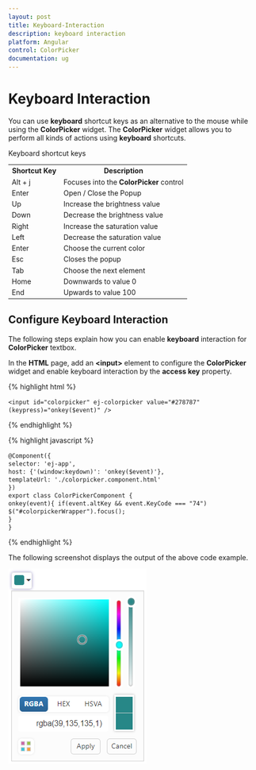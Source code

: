 ```yaml
---
layout: post
title: Keyboard-Interaction
description: keyboard interaction
platform: Angular
control: ColorPicker
documentation: ug
---
```


# Keyboard Interaction

You can use **keyboard** shortcut keys as an alternative to the mouse while using the **ColorPicker** widget. The **ColorPicker** widget allows you to perform all kinds of actions using **keyboard** shortcuts.

Keyboard shortcut keys

  <table>
    <tr>
        <th>
            Shortcut Key</th>
        <th>
            Description</th>        
    </tr>
    <tr>
        <td>
            Alt + j              
        </td>
        <td>
            Focuses into the <b>ColorPicker</b> control
        </td>
    </tr>
    <tr>
        <td>
            Enter
        </td>
        <td>
            Open / Close the Popup
        </td>
    </tr>
    <tr>
        <td>
            Up
        </td>
        <td>
            Increase the brightness value
        </td>
    </tr>
    <tr>
        <td>
            Down
        </td>
        <td>
            Decrease the brightness value
        </td>
    </tr>
    <tr>
        <td>
            Right
        </td>
        <td>
            Increase the saturation value
        </td>
    </tr>
    <tr>
        <td>
            Left
        </td>
        <td>
            Decrease the saturation value
        </td>
    </tr>
    <tr>
        <td>
            Enter
        </td>
        <td>
            Choose the current color
        </td>
    </tr>
    <tr>
        <td>
            Esc
        </td>
        <td>
            Closes the popup
        </td>
    </tr>
    <tr>
        <td>
            Tab
        </td>
        <td>
            Choose the next element
        </td>
    </tr>
    <tr>
        <td>
            Home
        </td>
        <td>
            Downwards to value 0
        </td>
    </tr>
    <tr>
        <td>
            End
        </td>
        <td>
            Upwards to value 100
        </td>
    </tr>
</table>

## Configure Keyboard Interaction

The following steps explain how you can enable **keyboard** interaction for **ColorPicker** textbox.

In the **HTML** page, add an **&lt;input&gt;** element to configure the **ColorPicker** widget and enable keyboard interaction by the **access key** property.

{% highlight html %}


    <input id="colorpicker" ej-colorpicker value="#278787" (keypress)="onkey($event)" />  

{% endhighlight %}

{% highlight javascript %}

 
    @Component({
    selector: 'ej-app',
    host: {'(window:keydown)': 'onkey($event)'},
    templateUrl: './colorpicker.component.html'
    })
    export class ColorPickerComponent { 
    onkey(event){ if(event.altKey && event.KeyCode === "74")
    $("#colorpickerWrapper").focus(); 
    }
    }

{% endhighlight %}

The following screenshot displays the output of the above code example.



![](Keyboard_Interactions_images/Keybaord_interactions_image.png) 

